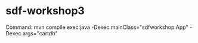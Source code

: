 # sdf-workshop3
Command:
mvn compile exec:java -Dexec.mainClass="sdfworkshop.App" -Dexec.args="cartdb"